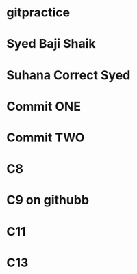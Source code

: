 # gitpractice
# Syed Baji Shaik
# Suhana Correct Syed
# Commit ONE
# Commit TWO
# C8
# C9 on githubb
# C11
# C13
